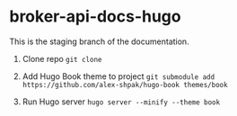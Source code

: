 # broker-api-docs-hugo

This is the staging branch of the documentation.

1. Clone repo `git clone`

2. Add Hugo Book theme to project `git submodule add https://github.com/alex-shpak/hugo-book themes/book`

3. Run Hugo server `hugo server --minify --theme book`
